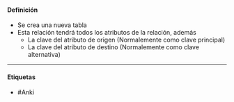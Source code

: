 #### Definición
- Se crea una nueva tabla
- Esta relación tendrá todos los atributos de la relación, además
	- La clave del atributo de origen (Normalemente como clave principal)
	- La clave del atributo de destino (Normalemente como clave alternativa)
***
#### Etiquetas
- #Anki 